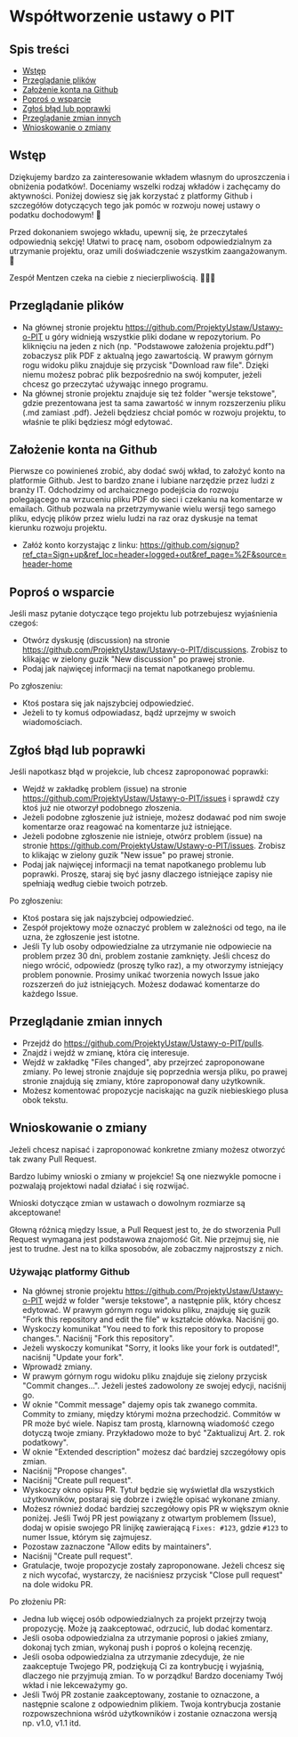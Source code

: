 # Współtworzenie ustawy o PIT

## Spis treści

* [Wstęp](#wstęp)
* [Przeglądanie plików](#przeglądanie-plików)
* [Założenie konta na Github](#założenie-konta-na-Github)
* [Poproś o wsparcie](#poproś-o-wsparcie)
* [Zgłoś błąd lub poprawki](#zgłoś-błąd-lub-poprawki)
* [Przeglądanie zmian innych](#przeglądanie-zmian-innych)
* [Wnioskowanie o zmiany](#wnioskowanie-o-zmiany)

## Wstęp

Dziękujemy bardzo za zainteresowanie wkładem własnym do uproszczenia i obniżenia podatków!. Doceniamy wszelki rodzaj wkładów i zachęcamy do aktywności. Poniżej dowiesz się jak korzystać z platformy Github i szczegółów dotyczących tego jak pomóc w rozwoju nowej ustawy o podatku dochodowym! 📝

Przed dokonaniem swojego wkładu, upewnij się, że przeczytałeś odpowiednią sekcję! Ułatwi to pracę nam, osobom odpowiedzialnym za utrzymanie projektu, oraz umili doświadczenie wszystkim zaangażowanym. 💚

Zespół Mentzen czeka na ciebie z niecierpliwością. 🙌🏾✨

## Przeglądanie plików

* Na głównej stronie projektu https://github.com/ProjektyUstaw/Ustawy-o-PIT u góry widnieją wszystkie pliki dodane w repozytorium. Po kliknięciu na jeden z nich (np. "Podstawowe założenia projektu.pdf") zobaczysz plik PDF z aktualną jego zawartością. W prawym górnym rogu widoku pliku znajduje się przycisk "Download raw file". Dzięki niemu możesz pobrać plik bezpośrednio na swój komputer, jeżeli chcesz go przeczytać używając innego programu. 
* Na głównej stronie projektu znajduje się też folder "wersje tekstowe", gdzie prezentowana jest ta sama zawartość w innym rozszerzeniu pliku (.md zamiast .pdf). Jeżeli będziesz chciał pomóc w rozwoju projektu, to właśnie te pliki będziesz mógł edytować.

## Założenie konta na Github

Pierwsze co powinieneś zrobić, aby dodać swój wkład, to założyć konto na platformie Github. Jest to bardzo znane i lubiane narzędzie przez ludzi z branży IT. Odchodzimy od archaicznego podejścia do rozwoju polegającego na wrzuceniu pliku PDF do sieci i czekaniu na komentarze w emailach.
Github pozwala na przetrzymywanie wielu wersji tego samego pliku, edycję plików przez wielu ludzi na raz oraz dyskusje na temat kierunku rozwoju projektu.

* Załóż konto korzystając z linku: https://github.com/signup?ref_cta=Sign+up&ref_loc=header+logged+out&ref_page=%2F&source=header-home

## Poproś o wsparcie

Jeśli masz pytanie dotyczące tego projektu lub potrzebujesz wyjaśnienia czegoś:

* Otwórz dyskusję (discussion) na stronie https://github.com/ProjektyUstaw/Ustawy-o-PIT/discussions. Zrobisz to klikając w zielony guzik "New discussion" po prawej stronie.
* Podaj jak najwięcej informacji na temat napotkanego problemu.

Po zgłoszeniu:

* Ktoś postara się jak najszybciej odpowiedzieć.
* Jeżeli to ty komuś odpowiadasz, bądź uprzejmy w swoich wiadomościach.

## Zgłoś błąd lub poprawki

Jeśli napotkasz błąd w projekcie, lub chcesz zaproponować poprawki:

* Wejdź w zakładkę problem (issue) na stronie https://github.com/ProjektyUstaw/Ustawy-o-PIT/issues i sprawdź czy ktoś już nie otworzył podobnego złoszenia.
* Jeżeli podobne zgłoszenie już istnieje, możesz dodawać pod nim swoje komentarze oraz reagować na komentarze już istniejące.
* Jeżeli podobne zgłoszenie nie istnieje, otwórz problem (issue) na stronie https://github.com/ProjektyUstaw/Ustawy-o-PIT/issues. Zrobisz to klikając w zielony guzik "New issue" po prawej stronie.
* Podaj jak najwięcej informacji na temat napotkanego problemu lub poprawki. Proszę, staraj się być jasny dlaczego istniejące zapisy nie spełniają według ciebie twoich potrzeb.

Po zgłoszeniu:

* Ktoś postara się jak najszybciej odpowiedzieć.
* Zespół projektowy może oznaczyć problem w zależności od tego, na ile uzna, że zgłoszenie jest istotne.
* Jeśli Ty lub osoby odpowiedzialne za utrzymanie nie odpowiecie na problem przez 30 dni, problem zostanie zamknięty. Jeśli chcesz do niego wrócić, odpowiedz (proszę tylko raz), a my otworzymy istniejący problem ponownie. Prosimy unikać tworzenia nowych Issue jako rozszerzeń do już istniejących. Możesz dodawać komentarze do każdego Issue.

## Przeglądanie zmian innych

* Przejdź do https://github.com/ProjektyUstaw/Ustawy-o-PIT/pulls.
* Znajdź i wejdź w zmianę, która cię interesuje.
* Wejdź w zakładkę "Files changed", aby przejrzeć zaproponowane zmiany. Po lewej stronie znajduje się poprzednia wersja pliku, po prawej stronie znajdują się zmiany, które zaproponował dany użytkownik.
* Możesz komentować propozycje naciskając na guzik niebieskiego plusa obok tekstu. 

## Wnioskowanie o zmiany

Jeżeli chcesz napisać i zaproponować konkretne zmiany możesz otworzyć tak zwany Pull Request.

Bardzo lubimy wnioski o zmiany w projekcie! Są one niezwykle pomocne i pozwalają projektowi nadal działać i się rozwijać.

Wnioski dotyczące zmian w ustawach o dowolnym rozmiarze są akceptowane!

Głowną różnicą między Issue, a Pull Request jest to, że do stworzenia Pull Request wymagana jest podstawowa znajomość Git. Nie przejmuj się, nie jest to trudne. Jest na to kilka sposobów, ale zobaczmy najprostszy z nich.

### Używając platformy Github

* Na głównej stronie projektu https://github.com/ProjektyUstaw/Ustawy-o-PIT wejdź w folder "wersje tekstowe", a następnie plik, który chcesz edytować. W prawym górnym rogu widoku pliku, znajduję się guzik "Fork this repository and edit the file" w kształcie ołówka. Naciśnij go.
* Wyskoczy komunikat "You need to fork this repository to propose changes.". Naciśnij "Fork this repository".
* Jeżeli wyskoczy komunikat "Sorry, it looks like your fork is outdated!", naciśnij "Update your fork".
* Wprowadź zmiany.
* W prawym górnym rogu widoku pliku znajduje się zielony przycisk "Commit changes...". Jeżeli jesteś zadowolony ze swojej edycji, naciśnij go.
* W oknie "Commit message" dajemy opis tak zwanego commita. Commity to zmiany, między którymi można przechodzić. Commitów w PR może być wiele. Napisz tam prostą, klarnowną wiadomość czego dotyczą twoje zmiany. Przykładowo może to być "Zaktualizuj Art. 2. rok podatkowy".
* W oknie "Extended description" możesz dać bardziej szczegółowy opis zmian.
* Naciśnij "Propose changes".
* Naciśnij "Create pull request".
* Wyskoczy okno opisu PR. Tytuł będzie się wyświetlał dla wszystkich użytkowników, postaraj się dobrze i zwięźle opisać wykonane zmiany. 
* Możesz również dodać bardziej szczegółowy opis PR w większym oknie poniżej. Jeśli Twój PR jest powiązany z otwartym problemem (Issue), dodaj w opisie swojego PR linijkę zawierającą `Fixes: #123`, gdzie `#123` to numer Issue, którym się zajmujesz.
* Pozostaw zaznaczone "Allow edits by maintainers".
* Naciśnij "Create pull request".
* Gratulacje, twoje propozycje zostały zaproponowane. Jeżeli chcesz się z nich wycofać, wystarczy, że naciśniesz przycisk "Close pull request" na dole widoku PR.

Po złożeniu PR:

* Jedna lub więcej osób odpowiedzialnych za projekt przejrzy twoją propozycję. Może ją zaakceptować, odrzucić, lub dodać komentarz.
* Jeśli osoba odpowiedzialna za utrzymanie poprosi o jakieś zmiany, dokonaj tych zmian, wykonaj push i poproś o kolejną recenzję.
* Jeśli osoba odpowiedzialna za utrzymanie zdecyduje, że nie zaakceptuje Twojego PR, podziękują Ci za kontrybucję i wyjaśnią, dlaczego nie przyjmują zmian. To w porządku! Bardzo doceniamy Twój wkład i nie lekceważymy go.
* Jeśli Twój PR zostanie zaakceptowany, zostanie to oznaczone, a następnie scalone z odpowiednim plikiem. Twoja kontrybucja zostanie rozpowszechniona wśród użytkowników i zostanie oznaczona wersją np. v1.0, v1.1 itd.

